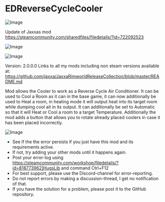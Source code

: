 # EDReverseCycleCooler

![Image](https://i.imgur.com/WAEzk68.png)

Update of Jaxxas mod
https://steamcommunity.com/sharedfiles/filedetails/?id=722092523

![Image](https://i.imgur.com/7Gzt3Rg.png)

	
![Image](https://i.imgur.com/NOW7jU1.png)

Version: 2.0.0.0
Links to all my mods including non steam versions available at: https://github.com/jaxxa/JaxxaRimworldReleaseCollection/blob/master/README.md

Mod allows the Cooler to work as a Reverse Cycle Air Conditioner. It can be used to Cool a Room as it can in the base game, it can now additionally be used to Heat a room, in heating mode it will output heat into its target room while dumping cool ait in its output. It can additionally be set to Automatic so that it will Heat or Cool a room to a target Temperature. 
Additionally the mod adds a button that allows you to rotate already placed coolers in case it has been placed incorrectly.

![Image](https://i.imgur.com/Rs6T6cr.png)



-  See if the the error persists if you just have this mod and its requirements active.
-  If not, try adding your other mods until it happens again.
-  Post your error-log using https://steamcommunity.com/workshop/filedetails/?id=818773962]HugsLib and command Ctrl+F12
-  For best support, please use the Discord-channel for error-reporting.
-  Do not report errors by making a discussion-thread, I get no notification of that.
-  If you have the solution for a problem, please post it to the GitHub repository.



